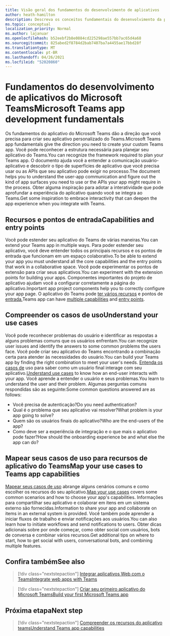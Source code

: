 ```yaml
---
title: Visão geral dos fundamentos do desenvolvimento de aplicativos
author: heath-hamilton
description: Descreva os conceitos fundamentais do desenvolvimento da plataforma teams.
ms.topic: conceptual
localization_priority: Normal
ms.author: lajanuar
ms.openlocfilehash: b52eebf2b8e0884cd225298ae557bb7ac65d4a68
ms.sourcegitcommit: 825abed2f8784d2bab7407ba7a4455ae17bbd28f
ms.translationtype: MT
ms.contentlocale: pt-BR
ms.lasthandoff: 04/26/2021
ms.locfileid: "52020860"
---
```

# <a name="microsoft-teams-app-development-fundamentals"></a><span data-ttu-id="157ec-103">Fundamentos do desenvolvimento de aplicativos do Microsoft Teams</span><span class="sxs-lookup"><span data-stu-id="157ec-103">Microsoft Teams app development fundamentals</span></span>

<span data-ttu-id="157ec-104">Os fundamentos do aplicativo do Microsoft Teams dão a direção que você precisa para criar seu aplicativo personalizado do Teams.</span><span class="sxs-lookup"><span data-stu-id="157ec-104">Microsoft Teams app fundamentals give the direction you need to create your custom Teams app.</span></span> <span data-ttu-id="157ec-105">Você pode reconhecer a estrutura necessária para planejar seu aplicativo do Teams.</span><span class="sxs-lookup"><span data-stu-id="157ec-105">You can recognize the framework required to plan your Teams app.</span></span> <span data-ttu-id="157ec-106">O documento ajuda você a entender a comunicação usuário-aplicativo e descobrir o tipo de superfícies de aplicativo que você precisa usar ou as APIs que seu aplicativo pode exigir no processo.</span><span class="sxs-lookup"><span data-stu-id="157ec-106">The document helps you to understand the user-app communication and figure out the kind of app surfaces you need to use or the APIs your app might require in the process.</span></span> <span data-ttu-id="157ec-107">Obter alguma inspiração para adotar a interatividade que pode aprofundar a experiência do aplicativo quando você se integra ao Teams.</span><span class="sxs-lookup"><span data-stu-id="157ec-107">Get some inspiration to embrace interactivity that can deepen the app experience when you integrate with Teams.</span></span>

## <a name="capabilities-and-entry-points"></a><span data-ttu-id="157ec-108">Recursos e pontos de entrada</span><span class="sxs-lookup"><span data-stu-id="157ec-108">Capabilities and entry points</span></span>

<span data-ttu-id="157ec-109">Você pode estender seu aplicativo do Teams de várias maneiras.</span><span class="sxs-lookup"><span data-stu-id="157ec-109">You can extend your Teams app in multiple ways.</span></span> <span data-ttu-id="157ec-110">Para poder estender seu aplicativo, você deve entender todos os principais recursos e os pontos de entrada que funcionam em um espaço colaborativo.</span><span class="sxs-lookup"><span data-stu-id="157ec-110">To be able to extend your app you must understand all the core capabilities and the entry points that work in a collaborative space.</span></span> <span data-ttu-id="157ec-111">Você pode experimentar os pontos de extensão para criar seus aplicativos.</span><span class="sxs-lookup"><span data-stu-id="157ec-111">You can experiment with the extension points for building your apps.</span></span> <span data-ttu-id="157ec-112">Componentes importantes do projeto de aplicativo ajudam você a configurar corretamente a página do aplicativo.</span><span class="sxs-lookup"><span data-stu-id="157ec-112">Important app project components help you to correctly configure your app page.</span></span> <span data-ttu-id="157ec-113">O aplicativo do Teams pode [ter vários recursos](../concepts/capabilities-overview.md) e pontos de [entrada.](../concepts/extensibility-points.md)</span><span class="sxs-lookup"><span data-stu-id="157ec-113">Teams app can have [multiple capabilities](../concepts/capabilities-overview.md) and [entry points](../concepts/extensibility-points.md).</span></span>

## <a name="understand-your-use-cases"></a><span data-ttu-id="157ec-114">Compreender os casos de uso</span><span class="sxs-lookup"><span data-stu-id="157ec-114">Understand your use cases</span></span>

<span data-ttu-id="157ec-115">Você pode reconhecer problemas do usuário e identificar as respostas a alguns problemas comuns que os usuários enfrentam.</span><span class="sxs-lookup"><span data-stu-id="157ec-115">You can recognize user issues and identify the answers to some common problems the users face.</span></span> <span data-ttu-id="157ec-116">Você pode criar seu aplicativo do Teams encontrando a combinação certa para atender às necessidades do usuário.</span><span class="sxs-lookup"><span data-stu-id="157ec-116">You can build your Teams app by finding the right combination to meet your user's needs.</span></span> <span data-ttu-id="157ec-117">[Entenda os casos de](../concepts/design/understand-use-cases.md) uso para saber como um usuário final interage com seu aplicativo.</span><span class="sxs-lookup"><span data-stu-id="157ec-117">[Understand use cases](../concepts/design/understand-use-cases.md) to know how an end-user interacts with your app.</span></span> <span data-ttu-id="157ec-118">Você aprende a entender o usuário e seus problemas.</span><span class="sxs-lookup"><span data-stu-id="157ec-118">You learn to understand the user and their problem.</span></span> <span data-ttu-id="157ec-119">Algumas perguntas comuns respondidas são as seguinte:</span><span class="sxs-lookup"><span data-stu-id="157ec-119">Some common questions answered are as follows:</span></span>

* <span data-ttu-id="157ec-120">Você precisa de autenticação?</span><span class="sxs-lookup"><span data-stu-id="157ec-120">Do you need authentication?</span></span>
* <span data-ttu-id="157ec-121">Qual é o problema que seu aplicativo vai resolver?</span><span class="sxs-lookup"><span data-stu-id="157ec-121">What problem is your app going to solve?</span></span>
* <span data-ttu-id="157ec-122">Quem são os usuários finais do aplicativo?</span><span class="sxs-lookup"><span data-stu-id="157ec-122">Who are the end-users of the app?</span></span>
* <span data-ttu-id="157ec-123">Como deve ser a experiência de integração e o que mais o aplicativo pode fazer?</span><span class="sxs-lookup"><span data-stu-id="157ec-123">How should the onboarding experience be and what else the app can do?</span></span>

## <a name="map-your-use-cases-to-teams-app-capabilities"></a><span data-ttu-id="157ec-124">Mapear seus casos de uso para recursos de aplicativo do Teams</span><span class="sxs-lookup"><span data-stu-id="157ec-124">Map your use cases to Teams app capabilities</span></span>

<span data-ttu-id="157ec-125">[Mapear seus casos de uso](../concepts/design/map-use-cases.md) abrange alguns cenários comuns e como escolher os recursos do seu aplicativo.</span><span class="sxs-lookup"><span data-stu-id="157ec-125">[Map your use cases](../concepts/design/map-use-cases.md) covers some common scenarios and how to choose your app's capabilities.</span></span> <span data-ttu-id="157ec-126">Informações para compartilhar seu aplicativo e colaborar em itens em um sistema externo são fornecidas.</span><span class="sxs-lookup"><span data-stu-id="157ec-126">Information to share your app and collaborate on items in an external system is provided.</span></span> <span data-ttu-id="157ec-127">Você também pode aprender a iniciar fluxos de trabalho e enviar notificações aos usuários.</span><span class="sxs-lookup"><span data-stu-id="157ec-127">You can also learn how to initiate workflows and send notifications to users.</span></span> <span data-ttu-id="157ec-128">Obter dicas adicionais sobre por onde começar, como obter social com usuários, bots de conversa e combinar vários recursos.</span><span class="sxs-lookup"><span data-stu-id="157ec-128">Get additional tips on where to start, how to get social with users, conversational bots, and combining multiple features.</span></span>

## <a name="see-also"></a><span data-ttu-id="157ec-129">Confira também</span><span class="sxs-lookup"><span data-stu-id="157ec-129">See also</span></span>

> [!div class="nextstepaction"]
> [<span data-ttu-id="157ec-130">Integrar aplicativos Web com o Teams</span><span class="sxs-lookup"><span data-stu-id="157ec-130">Integrate web apps with Teams</span></span>](../samples/integrating-web-apps.md)

> [!div class="nextstepaction"]
> [<span data-ttu-id="157ec-131">Criar seu primeiro aplicativo do Microsoft Teams</span><span class="sxs-lookup"><span data-stu-id="157ec-131">Build your first Microsoft Teams app</span></span>](../build-your-first-app/build-first-app-overview.md)

## <a name="next-step"></a><span data-ttu-id="157ec-132">Próxima etapa</span><span class="sxs-lookup"><span data-stu-id="157ec-132">Next step</span></span>

> [!div class="nextstepaction"]
> [<span data-ttu-id="157ec-133">Compreender os recursos do aplicativo teams</span><span class="sxs-lookup"><span data-stu-id="157ec-133">Understand Teams app capabilities</span></span>](capabilities-overview.md)

